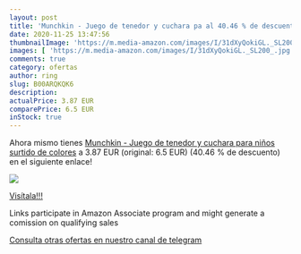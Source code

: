 ```yaml
---
layout: post
title: 'Munchkin - Juego de tenedor y cuchara pa al 40.46 % de descuento'
date: 2020-11-25 13:47:56
thumbnailImage: 'https://m.media-amazon.com/images/I/31dXyQokiGL._SL200_.jpg'
images: [ 'https://m.media-amazon.com/images/I/31dXyQokiGL._SL200_.jpg' ]
comments: true
category: ofertas
author: ring
slug: B00ARQKQK6
description:
actualPrice: 3.87 EUR
comparePrice: 6.5 EUR
inStock: true
---
```


Ahora mismo tienes [Munchkin - Juego de tenedor y cuchara para niños  surtido de colores](https://www.amazon.es/dp/B00ARQKQK6/?tag=redken-21) a 3.87 EUR (original: 6.5 EUR) (40.46 %  de descuento) en el siguiente enlace!

[![](https://m.media-amazon.com/images/I/31dXyQokiGL._SL200_.jpg)](https://www.amazon.es/dp/B00ARQKQK6/?tag=redken-21)

[Visítala!!!](https://www.amazon.es/dp/B00ARQKQK6/?tag=redken-21)

Links participate in Amazon Associate program and might generate a comission on qualifying sales

[Consulta otras ofertas en nuestro canal de telegram](https://t.me/s/ofertas25)
